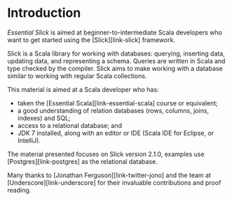 # Introduction

*Essential Slick* is aimed at beginner-to-intermediate Scala developers who want to get started using the [Slick][link-slick] framework.

Slick is a Scala library for working with databases: querying, inserting data, updating data, and representing a schema.  Queries are written in Scala and type checked by the compiler. Slick aims to make working with a database similar to working with regular Scala collections.

This material is aimed at a Scala developer who has:

* taken the [Essential Scala][link-essential-scala] course or equivalent;
* a good understanding of relation databases (rows, columns, joins, indexes) and SQL;
* access to a relational database; and
* JDK 7 installed, along with an editor or IDE (Scala IDE for Eclipse, or IntelliJ).

The material presented focuses on Slick version 2.1.0, examples use [Postgres][link-postgres] as the relational database.

Many thanks to [Jonathan Ferguson][link-twitter-jono] and the team at [Underscore][link-underscore] for their invaluable contributions and proof reading.

